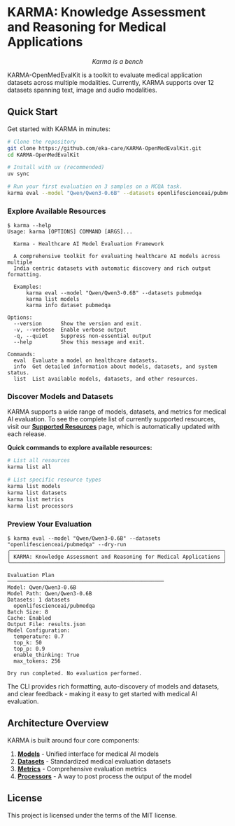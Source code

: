 # KARMA: Knowledge Assessment and Reasoning for Medical Applications

<p align="center">
    <em>Karma is a bench</em>
</p>

KARMA-OpenMedEvalKit is a toolkit to evaluate medical application datasets across multiple modalities.
Currently, KARMA supports over 12 datasets spanning text, image and audio modalities.

## Quick Start

Get started with KARMA in minutes:

```bash
# Clone the repository
git clone https://github.com/eka-care/KARMA-OpenMedEvalKit.git
cd KARMA-OpenMedEvalKit

# Install with uv (recommended)
uv sync

# Run your first evaluation on 3 samples on a MCQA task.
karma eval --model "Qwen/Qwen3-0.6B" --datasets openlifescienceai/pubmedqa --max-samples 3
```

### Explore Available Resources

```console
$ karma --help
Usage: karma [OPTIONS] COMMAND [ARGS]...

  Karma - Healthcare AI Model Evaluation Framework

  A comprehensive toolkit for evaluating healthcare AI models across multiple
  India centric datasets with automatic discovery and rich output formatting.

  Examples:
      karma eval --model "Qwen/Qwen3-0.6B" --datasets pubmedqa
      karma list models
      karma info dataset pubmedqa

Options:
  --version      Show the version and exit.
  -v, --verbose  Enable verbose output
  -q, --quiet    Suppress non-essential output
  --help         Show this message and exit.

Commands:
  eval  Evaluate a model on healthcare datasets.
  info  Get detailed information about models, datasets, and system status.
  list  List available models, datasets, and other resources.
```

### Discover Models and Datasets

KARMA supports a wide range of models, datasets, and metrics for medical AI evaluation. To see the complete list of currently supported resources, visit our [**Supported Resources**](supported-resources.md) page, which is automatically updated with each release.

**Quick commands to explore available resources:**

```bash
# List all resources
karma list all

# List specific resource types
karma list models
karma list datasets
karma list metrics
karma list processors
```

### Preview Your Evaluation

```console
$ karma eval --model "Qwen/Qwen3-0.6B" --datasets "openlifescienceai/pubmedqa" --dry-run
╭────────────────────────────────────────────────────────────────────╮
│ KARMA: Knowledge Assessment and Reasoning for Medical Applications │
╰────────────────────────────────────────────────────────────────────╯

Evaluation Plan
──────────────────────────────────────────────────
Model: Qwen/Qwen3-0.6B
Model Path: Qwen/Qwen3-0.6B
Datasets: 1 datasets
  openlifescienceai/pubmedqa
Batch Size: 8
Cache: Enabled
Output File: results.json
Model Configuration:
  temperature: 0.7
  top_k: 50
  top_p: 0.9
  enable_thinking: True
  max_tokens: 256

Dry run completed. No evaluation performed.
```

The CLI provides rich formatting, auto-discovery of models and datasets, and clear feedback - making it easy to get started with medical AI evaluation.

## Architecture Overview

KARMA is built around four core components:

1. **[Models](user-guide/models/built-in-models.md)** - Unified interface for medical AI models
2. **[Datasets](user-guide/datasets/datasets_overview.md)** - Standardized medical evaluation datasets
3. **[Metrics](user-guide/metrics/metrics_overview.md)** - Comprehensive evaluation metrics
5. **[Processors](user-guide/processors/processors_overview.md)** - A way to post process the output of the model 

## License

This project is licensed under the terms of the MIT license.